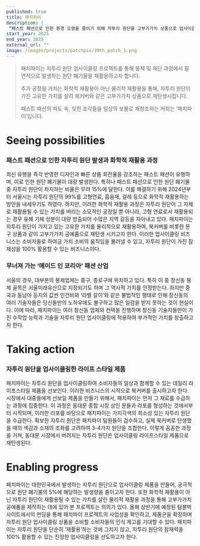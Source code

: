 ```yaml
---
published: true
title: 패치파이
description: |
 “패스트 패션으로 인한 환경 오염을 줄이기 위해 자투리 원단을 고부가가치 상품으로 업사이클링합니다.”
start_year: 2025
end_year: 2025
external_url: "" 
image: /images/projects/patchpie/39th_patch_1.png
---
```


>패치파이는 자투리 원단 업사이클링 프로젝트를 통해 봉제 및 재단 과정에서 필연적으로 발생하는 원단 폐기물을 재활용하고자 합니다. 
>
>추가 공정을 거치는 화학적 재활용이 아닌 물리적 재활용을 통해, 자투리 원단이 가진 고유한 가치를 살려 북커버와 같은 고부가가치 상품으로 재탄생시킵니다. 
>
>패스트 패션의 파도 속, 잊힌 조각들을 일상의 보물로 재창조하는 저희는 ‘패치파이’입니다.
>



# Seeing possibilities

### 패스트 패션으로 인한 자투리 원단 발생과 화학적 재활용 과정

최신 유행을 즉각 반영한 디자인과 빠른 상품 회전율을 강조하는 패스트 패션이 유행하며, 이로 인한 원단 폐기물이 대량 발생한다. 특히나 패스트 패션으로 인한 원단 폐기물 중 자투리 원단이 차지하는 비율은 무려 15%에 달한다. 이를 해결하기 위해 2024년부터 서울시는 자투리 원단의 99%를 고형연료, 흡음재, 걸레 등으로 화학적 재활용하는 방안을 내세우기도 하였다. 하지만, 이러한 화학적 재활용 과정은 자투리 원단이 그 자체로 재활용될 수 있는 가치를 버리는 소모적인 공정일 뿐 아니라, 고형 연료로서 재활용되는 경우 유해 기체 성분이 대량 방출되어 수많은 지역 갈등을 자아내고 있다. 패치파이는 자투리 원단이 가지고 있는 고유한 가치를 물리적으로 재활용하여, 북커버를 비롯한 문구 상품과 같이 고부가가치 공예품으로 재탄생 시키고자 한다. 이러한 업사이클링 비즈니스는 소비자들로 하여금 가치 소비의 움직임을 불러낼 수 있고, 자투리 원단이 가진 잠재성을 100% 활용할 수 있는 비즈니스이다.

### 무너져 가는 ‘메이드 인 코리아’ 패션 산업

서울의 경우, 대부분의 봉제업체는 중구, 종로구에 위치하고 있다. 특히 이 중 창신동 봉제 골목은 서울미래유산으로 지정되기도 하며 그 역사적 가치를 인정받는다. 하지만 중국과 동남아 등지의 값싼 인건비와 ‘라벨 갈이’와 같은 불법적인 행태로 인해 창신동의 여러 기술자들은 당신들만의 노하우에도 불구하고 많은 일감을 받지 못하는 것이 현실이다. 이에 따라, 패치파이는 여러 창신동 업체와 컨택을 진행하며 창신동 기술자들만이 가진 수작업 능력과 기술을 자투리 원단 업사이클링에 적용하여 부가적인 가치를 창출하고자 한다.

# Taking action

### 자투리 원단을 업사이클링한 라이프 스타일 제품

패치파이는 자투리 원단을 업사이클링하여 소비자들의 일상과 함께할 수 있는 데일리 라이프스타일 제품을 선보인다. 이러한 비즈니스의 시작으로 북커버를 출시하고자 한다. 시장에서 대중들에게 선보일 제품을 만들기 위해서, 패치파이는 먼저 그 재료를 수급하는 과정에 집중한다. 이 과정은 동대문 종합 시장 상인 분들과 라포를 형성하는 것에서부터 시작되며, 이러한 라포를 바탕으로 패치파이는 가지각색의 희소성 있는 자투리 원단을 수급한다. 확보한 자투리 원단은 패치파이 팀원들이 검수하고, 실제 북커버로 탄생했을 때의 색감과 소재의 조화를 고려하여 3-4가지 원단을 조합한다. 이렇게 꼼꼼한 과정을 거쳐, 동대문 시장에서 버려지는 자투리 원단은 업사이클링 라이프스타일 제품으로 재탄생된다. 


# Enabling progress

패치파이는 대한민국에서 발생하는 자투리 원단으로 업사이클링 제품을 만들어, 궁극적으로 원단 폐기물의 5%에 해당하는 발생량을 줄이고자 한다. 또한 화학적 재활용이 아닌 자투리 원단이 재활용될 수 있는 가치를 살린 물리적 재활용 과정을 통해 고부가가치 공예품을 제작하는 데에 있어 본 프로젝트는 의의가 있다. 올해 상반기에 예정된 텀블벅 사이트에서의 펀딩을 통해 패치파이 프로젝트의 사업성을 확인하고, 제품군을 확장하며 자투리 원단 업사이클링 상품을 소비할 소비자들의 인식 제고를 기대할 수 있다. 패치파이는 자투리 원단을 단순히 ‘재활용’하는 것에 그치지 않고, 자투리 원단의 잠재력을 100% 활용할 수 있는 진정한 업사이클링을 선도하고자 한다.

